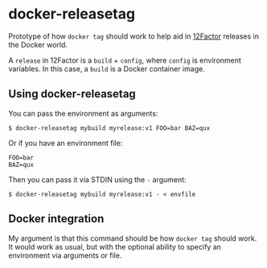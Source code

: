 # docker-releasetag

Prototype of how `docker tag` should work to help aid in [12Factor](http://12factor.net/) releases in the Docker world. 

A `release` in 12Factor is a `build` + `config`, where `config` is environment variables. In this case, a `build` is a Docker container image. 

## Using docker-releasetag

You can pass the environment as arguments:

	$ docker-releasetag mybuild myrelease:v1 FOO=bar BAZ=qux

Or if you have an environment file:

	FOO=bar
	BAZ=qux

Then you can pass it via STDIN using the `-` argument:

	$ docker-releasetag mybuild myrelease:v1 - < envfile

## Docker integration

My argument is that this command should be how `docker tag` should work. It would work as usual, but with the optional ability to specify an environment via arguments or file.